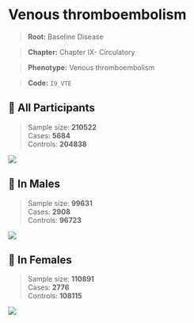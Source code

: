 # Venous thromboembolism

> **Root:** Baseline Disease  

> **Chapter:** Chapter IX- Circulatory  

> **Phenotype:** Venous thromboembolism  

> **Code:** `I9_VTE`

## 🧪 All Participants  
> Sample size: **210522**  
> Cases: **5684**  
> Controls: **204838**
<img src="/Disease/Figures/ALL/Incidence/I9_VTE.png"/>
<CsvTable src="/public/Disease/Data/ALL/Incidence/COX_I9_VTE.csv" label="🔍 View full results" />

## 👨 In Males  
> Sample size: **99631**  
> Cases: **2908**  
> Controls: **96723**
<img src="/Disease/Figures/Male/Incidence/I9_VTE.png"/>
<CsvTable src="/public/Disease/Data/Male/Incidence/COX_I9_VTE.csv" label="🔍 View full results" />

## 👩 In Females  
> Sample size: **110891**  
> Cases: **2776**  
> Controls: **108115**
<img src="/Disease/Figures/Female/Incidence/I9_VTE.png"/>
<CsvTable src="/public/Disease/Data/Female/Incidence/COX_I9_VTE.csv" label="🔍 View full results" />
